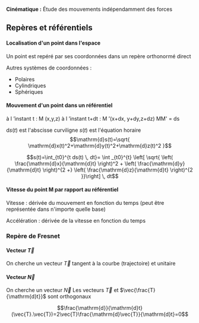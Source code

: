 **Cinématique :** Étude des mouvements indépendamment des forces

## Repères et référentiels
#### Localisation d'un point dans l'espace

Un point est repéré par ses coordonnées dans un repère orthonormé direct

Autres systèmes de coordonnées :
* Polaires
* Cylindriques
* Sphériques

#### Mouvement d'un point dans un référentiel

à l ’instant t : M (x,y,z)
à l ’instant t+dt : M ’(x+dx, y+dy,z+dz)
MM' = ds

$\mathrm{d}s(t)$ est l'abscisse curviligne
$s(t)$ est l'équation horaire
$$\mathrm{d}s(t)=\sqrt{ \mathrm{d}x(t)^2+\mathrm{d}y(t)^2+\mathrm{d}z(t)^2 }$$

$$s(t)=\int_{t0}^{t ds(t) \, dt}= \int _{t0}^{t} \left[ \sqrt{ \left( \frac{\mathrm{d}x}{\mathrm{d}t} \right)^2 +  \left( \frac{\mathrm{d}y}{\mathrm{d}t} \right)^{2 +} \left( \frac{\mathrm{d}z}{\mathrm{d}t} \right)^{2 }}\right] \, dt$$

#### Vitesse du point M par rapport au référentiel

Vitesse : dérivée du mouvement en fonction du temps (peut être représentée dans n'importe quelle base)

Accélération : dérivée de la vitesse en fonction du temps

### Repère de Fresnet

#### Vecteur $\vec{T}$

On cherche un vecteur $\vec{T}$ tangent à la courbe (trajectoire) et unitaire

#### Vecteur $\vec{N}$

On cherche un vecteur $\vec{N}$ 
Les vecteurs $\vec{T}$ et $\vec{\frac{T}{\mathrm{d}t}}$ sont orthogonaux

$$\frac{\mathrm{d}}{\mathrm{d}t}(\vec{T}.\vec{T})=2\vec{T}\frac{\mathrm{d}\vec{T}}{\mathrm{d}t}=0$$


